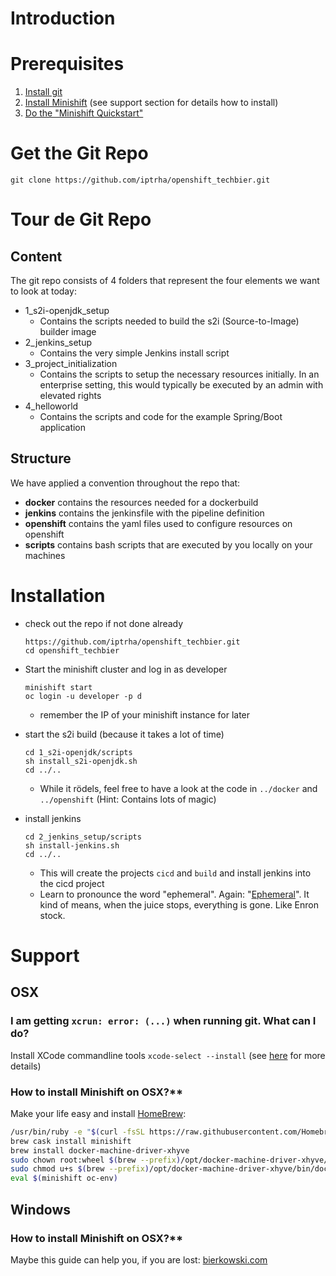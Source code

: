 # Introduction
# Prerequisites
1. [Install git](https://git-scm.com/downloads)
2. [Install Minishift](https://docs.openshift.org/latest/minishift/getting-started/installing.html) (see support section for details how to install)
3. [Do the "Minishift Quickstart"](https://docs.openshift.org/latest/minishift/getting-started/quickstart.html)

# Get the Git Repo
```git clone https://github.com/iptrha/openshift_techbier.git```

# Tour de Git Repo

## Content
The git repo consists of 4 folders that represent the four elements we want to look at today:
* 1_s2i-openjdk_setup
  * Contains the scripts needed to build the s2i (Source-to-Image) builder image
* 2_jenkins_setup
  * Contains the very simple Jenkins install script
* 3_project_initialization
  * Contains the scripts to setup the necessary resources initially. In an enterprise setting, this would typically be executed by an admin with elevated rights
* 4_helloworld
  * Contains the scripts and code for the example Spring/Boot application

## Structure
We have applied a convention throughout the repo that:
* **docker** contains the resources needed for a dockerbuild
* **jenkins** contains the jenkinsfile with the pipeline definition
* **openshift** contains the yaml files used to configure resources on openshift
* **scripts** contains bash scripts that are executed by you locally on your machines

# Installation
* check out the repo if not done already
  ```
  https://github.com/iptrha/openshift_techbier.git
  cd openshift_techbier
  ```
* Start the minishift cluster and log in as developer
  ```
  minishift start
  oc login -u developer -p d
  ```

  * remember the IP of your minishift instance for later


* start the s2i build (because it takes a lot of time)
  ```
  cd 1_s2i-openjdk/scripts
  sh install_s2i-openjdk.sh
  cd ../..
  ```

  * While it rödels, feel free to have a look at the code in ```../docker``` and ```../openshift``` (Hint: Contains lots of magic)


* install jenkins
  ```
  cd 2_jenkins_setup/scripts
  sh install-jenkins.sh
  cd ../..
  ```

  * This will create the projects ```cicd``` and ```build``` and install jenkins into the cicd project
  * Learn to pronounce the word "ephemeral". Again: "[Ephemeral](https://de.wiktionary.org/wiki/ephemeral)". It kind of means, when the juice stops, everything is gone. Like Enron stock.

# Support

## OSX
### I am getting ```xcrun: error: (...)``` when running git. What can I do?
Install XCode commandline tools ```xcode-select --install``` (see [here]( https://stackoverflow.com/questions/32893412/command-line-tools-not-working-os-x-el-capitan-macos-sierra-macos-high-sierra/32894314#32894314) for more details)

### How to install Minishift on OSX?**
Make your life easy and install [HomeBrew](https://brew.sh/index_de.html):
```bash
/usr/bin/ruby -e "$(curl -fsSL https://raw.githubusercontent.com/Homebrew/install/master/install)"
brew cask install minishift
brew install docker-machine-driver-xhyve
sudo chown root:wheel $(brew --prefix)/opt/docker-machine-driver-xhyve/bin/docker-machine-driver-xhyve
sudo chmod u+s $(brew --prefix)/opt/docker-machine-driver-xhyve/bin/docker-machine-driver-xhyve
eval $(minishift oc-env)
```

## Windows
### How to install Minishift on OSX?**
Maybe this guide can help you, if you are lost: [bierkowski.com](https://bierkowski.com/minishift-setup-on-windows/)
